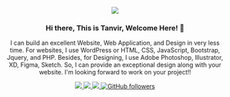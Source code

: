 <p align="center">
<img src="https://user-images.githubusercontent.com/74466828/99154874-4e680580-26dd-11eb-9773-48576689f01e.gif">
</p>
<h3 align="center">Hi there, This is Tanvir, Welcome Here! 👋 </h3>
<p align="center">
I can build an excellent Website, Web Application, and Design in very less time. For websites, I use WordPress or HTML, CSS, JavaScript, Bootstrap, Jquery, and PHP. Besides, for Designing, I use Adobe Photoshop, Illustrator, XD, Figma, Sketch. So, I can provide an exceptional design along with your website. I'm looking forward to work on your project!!
</p>

<p align="center">
  <a href="https://www.facebook.com/itanvir.net" target="_blank">
    <img src="https://img.shields.io/badge/-Facebook-1877F2?style=flat&labelColor=1877F2&logo=facebook&logoColor=white&link=https://www.facebook.com/itanvir.net">
  </a>
  
  <a href="https://twitter.com/iTanvir01" target="_blank">
    <img src="https://img.shields.io/badge/-Twitter-1ca0f1?style=flat&labelColor=1ca0f1&logo=twitter&logoColor=white&link=https://twitter.com/iTanvir01">
  </a>
  <a href="mailto:thisistanvir143@gmail.com?subject=Hello Dear Tanvir! I send this message from your Github Profile. I need to talk to you!" target="_blank">
    <img src="https://img.shields.io/badge/-Mail Me-c14438?style=flat&logo=Gmail&logoColor=white&link=mailto:thisistanvir143@gmail.com">
  </a>
  <a href="https://github.com/thisistanvir/" target="_blank">
    <img alt="GitHub followers" src="https://img.shields.io/github/followers/thisistanvir?style=social">
  </a>
</p

